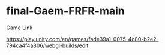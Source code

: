 # final-Gaem-FRFR-main

Game Link

https://play.unity.com/en/games/fade39a1-0075-4c80-b2e2-794ca4f4a806/webgl-builds/edit
